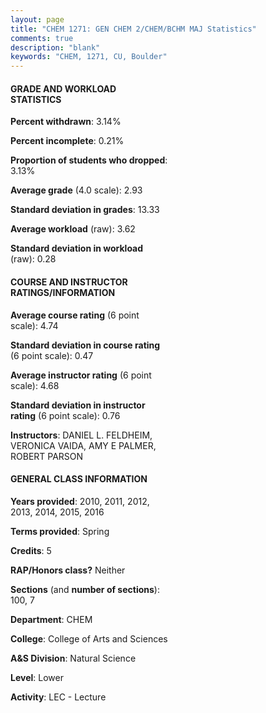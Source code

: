 ```yaml
---
layout: page
title: "CHEM 1271: GEN CHEM 2/CHEM/BCHM MAJ Statistics"
comments: true
description: "blank"
keywords: "CHEM, 1271, CU, Boulder"
--- 
```

<head>
<script src="https://ajax.googleapis.com/ajax/libs/jquery/2.1.3/jquery.min.js"></script>
<script src="https://dl.dropboxusercontent.com/s/pc42nxpaw1ea4o9/highcharts.js?dl=0"></script>
<!-- <script src="../assets/js/highcharts.js"></script> -->
<style type="text/css">@font-face {
	font-family: "Bebas Neue";
	src: url(https://www.filehosting.org/file/details/544349/BebasNeue%20Regular.otf) format("opentype");
	}
	h1.Bebas { 
		font-family: "Bebas Neue", Verdana, Tahoma;
	}
</style>
</head>
<body>
	<div id="container" style="float: right; width: 45%; height: 88%; margin-left: 2.5%; margin-right: 2.5%;"></div>
	<script language="JavaScript">
		$(document).ready(function() {
		var chart = {type: 'column'};
		var title = {text: 'Grade Distribution'};
		var xAxis = {categories: ['A','B','C','D','F'],crosshair: true};
		var yAxis = {min: 0,title: {text: 'Percentage'}};
		var tooltip = {headerFormat: '<center><b><span style="font-size:20px">{point.key}</span></b></center>',
		               pointFormat: '<td style="padding:0"><b>{point.y:.1f}%</b></td>',
		               footerFormat: '</table>',shared: true,useHTML: true};
		var plotOptions = {column: {pointPadding: 0.0,borderWidth: 0}};  
		var credits = {enabled: false};var series= [{name: 'Percent',data: [35.8,32.79,25.64,2.77,3.0,]}];
		var json = {};
		json.chart = chart;
		json.title = title;
		json.tooltip = tooltip;
		json.xAxis = xAxis;
		json.yAxis = yAxis;  
		json.series = series;
		json.plotOptions = plotOptions;  
		json.credits = credits;
		$('#container').highcharts(json);
	});
	</script>
</body>
			   
#### GRADE AND WORKLOAD STATISTICS

**Percent withdrawn**: 3.14%

**Percent incomplete**: 0.21%

**Proportion of students who dropped**: 3.13%

**Average grade** (4.0 scale): 2.93

**Standard deviation in grades**: 13.33

**Average workload** (raw): 3.62

**Standard deviation in workload** (raw): 0.28

#### COURSE AND INSTRUCTOR RATINGS/INFORMATION

**Average course rating** (6 point scale): 4.74

**Standard deviation in course rating** (6 point scale): 0.47

**Average instructor rating** (6 point scale): 4.68

**Standard deviation in instructor rating** (6 point scale): 0.76

**Instructors**: DANIEL L. FELDHEIM, VERONICA VAIDA, AMY E PALMER, ROBERT PARSON

#### GENERAL CLASS INFORMATION

**Years provided**: 2010, 2011, 2012, 2013, 2014, 2015, 2016

**Terms provided**: Spring

**Credits**: 5

**RAP/Honors class?** Neither

**Sections** (and **number of sections**): 100, 7

**Department**: CHEM

**College**: College of Arts and Sciences

**A&S Division**: Natural Science

**Level**: Lower

**Activity**: LEC - Lecture